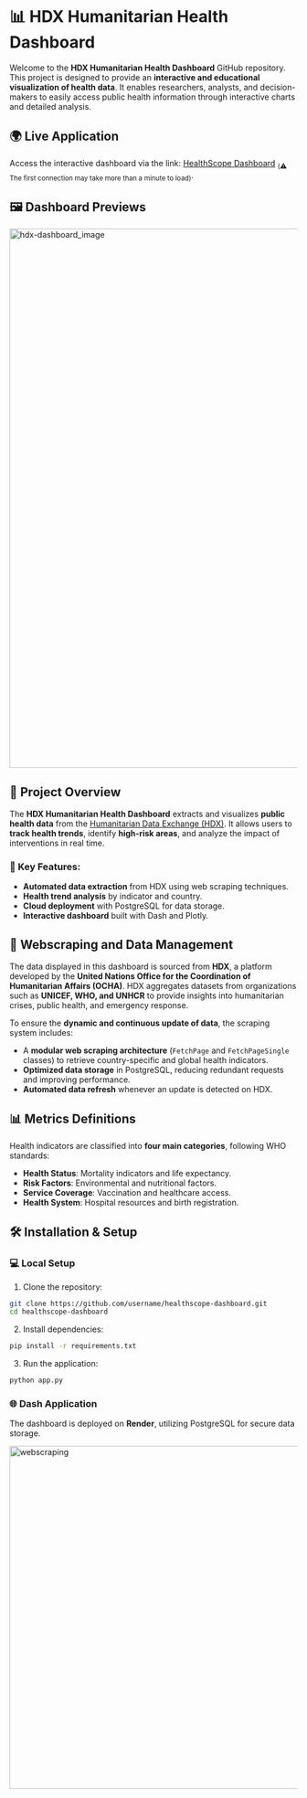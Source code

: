 # 📊 HDX Humanitarian Health Dashboard

Welcome to the **HDX Humanitarian Health Dashboard** GitHub repository. This project is designed to provide an **interactive and educational visualization of health data**. It enables researchers, analysts, and decision-makers to easily access public health information through interactive charts and detailed analysis.

## 🌍  Live Application

Access the interactive dashboard via the link: [HealthScope Dashboard](https://hdx-dashboard.onrender.com) <sub>(⚠️ The first connection may take more than a minute to load)</sub>.


## 🖼️ Dashboard Previews

<img width="944" alt="hdx-dashboard_image" src="https://github.com/user-attachments/assets/4dad0ddd-136b-44ae-a653-72e2d2b378b0" />

## 🧩 Project Overview

The **HDX Humanitarian Health Dashboard** extracts and visualizes **public health data** from the [Humanitarian Data Exchange (HDX)](https://data.humdata.org/). It allows users to **track health trends**, identify **high-risk areas**, and analyze the impact of interventions in real time.

### 🔑 Key Features:

- **Automated data extraction** from HDX using web scraping techniques.
- **Health trend analysis** by indicator and country.
- **Cloud deployment** with PostgreSQL for data storage.
- **Interactive dashboard** built with Dash and Plotly.

## 🔄 Webscraping and Data Management

The data displayed in this dashboard is sourced from **HDX**, a platform developed by the **United Nations Office for the Coordination of Humanitarian Affairs (OCHA)**. HDX aggregates datasets from organizations such as **UNICEF, WHO, and UNHCR** to provide insights into humanitarian crises, public health, and emergency response.

To ensure the **dynamic and continuous update of data**, the scraping system includes:
- A **modular web scraping architecture** (`FetchPage` and `FetchPageSingle` classes) to retrieve country-specific and global health indicators.
- **Optimized data storage** in PostgreSQL, reducing redundant requests and improving performance.
- **Automated data refresh** whenever an update is detected on HDX.

## 📊 Metrics Definitions

Health indicators are classified into **four main categories**, following WHO standards:

- **Health Status**: Mortality indicators and life expectancy.
- **Risk Factors**: Environmental and nutritional factors.
- **Service Coverage**: Vaccination and healthcare access.
- **Health System**: Hospital resources and birth registration.

## 🛠️ Installation & Setup

### 💻  Local Setup
1. Clone the repository:
```bash
git clone https://github.com/username/healthscope-dashboard.git
cd healthscope-dashboard
```
2. Install dependencies:
```bash
pip install -r requirements.txt
```
3. Run the application:
```bash
python app.py
```

### 🌐 Dash Application
The dashboard is deployed on **Render**, utilizing PostgreSQL for secure data storage.
<p>
    <img width="600" alt="webscraping" src="https://github.com/user-attachments/assets/fe6677bf-56d4-4b6d-87fd-e9002738e788" />
</p>

